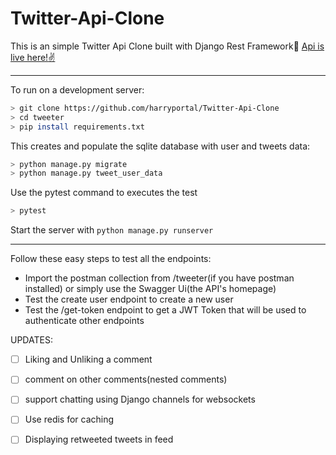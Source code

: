 # Twitter-Api-Clone
This is an simple Twitter Api Clone built with Django Rest Framework:rocket:
[Api is live here!:v:](https://tweeter-apiclone.herokuapp.com)
***
To run on a development server: 
```sh
> git clone https://github.com/harryportal/Twitter-Api-Clone
> cd tweeter
> pip install requirements.txt
```
This creates and populate the sqlite database with user and tweets data:
```sh
> python manage.py migrate
> python manage.py tweet_user_data 
```
Use the pytest command to executes the test 
```sh
> pytest
```
Start the server with `python manage.py runserver`
***
Follow these easy steps to test all the endpoints:
- Import the postman collection from /tweeter(if you have postman installed) or simply use the Swagger Ui(the API's homepage)
- Test the create user endpoint to create a new user
- Test the /get-token endpoint to get a JWT Token that will be used to authenticate other endpoints


UPDATES:
- [ ] Liking and Unliking a comment
- [ ] comment on other comments(nested comments)
- [ ] support chatting using Django channels for websockets
- [ ] Use redis for caching
- [ ] Displaying retweeted tweets in feed


